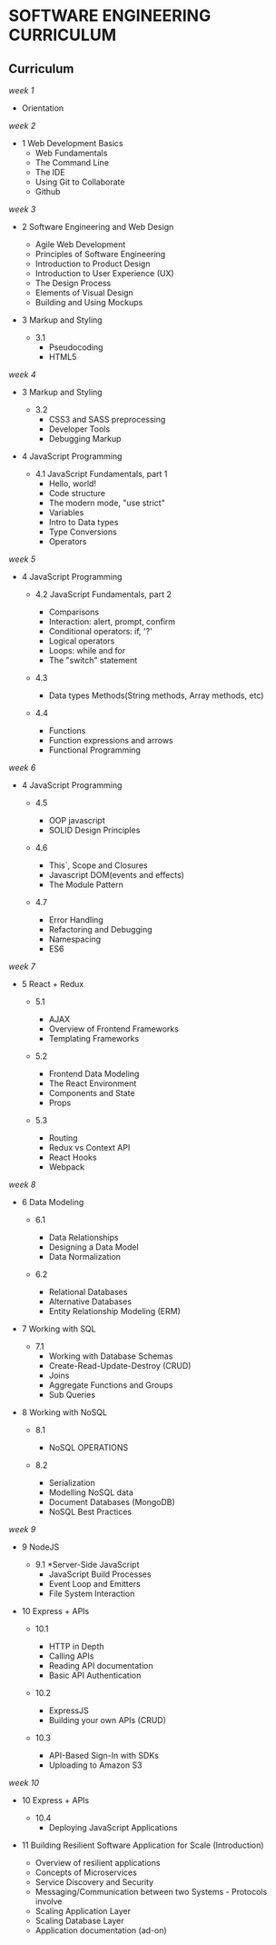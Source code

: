 # SOFTWARE ENGINEERING CURRICULUM

## Curriculum

<em>week 1</em>
* Orientation

<em>week 2</em>
* 1 Web Development Basics
  * Web Fundamentals 
  * The Command Line
  * The IDE
  * Using Git to Collaborate
  * Github

<em>week 3</em>
* 2 Software Engineering  and Web Design 
  * Agile Web Development 
  * Principles of Software Engineering
  * Introduction to Product Design 
  * Introduction to User Experience (UX) 
  * The Design Process
  * Elements of Visual Design 
  * Building and Using Mockups 
  
* 3 Markup and Styling
  * 3.1
    * Pseudocoding 
    * HTML5 

<em>week 4</em>
* 3 Markup and Styling
  * 3.2
    * CSS3 and SASS preprocessing
    * Developer Tools 
    * Debugging Markup 

* 4 JavaScript Programming 
  * 4.1 JavaScript Fundamentals, part 1
    * Hello, world!
    * Code structure
    * The modern mode, "use strict"
    * Variables
    * Intro to Data types
    * Type Conversions
    * Operators

<em>week 5</em>
* 4 JavaScript Programming
  * 4.2 JavaScript Fundamentals, part 2
    * Comparisons
    * Interaction: alert, prompt, confirm
    * Conditional operators: if, '?'
    * Logical operators
    * Loops: while and for 
    * The "switch" statement

  * 4.3 
    * Data types Methods(String methods, Array methods, etc)

  * 4.4
    * Functions
    * Function expressions and arrows
    * Functional Programming 

<em>week 6</em>
* 4 JavaScript Programming
  * 4.5
    * OOP javascript
    * SOLID Design Principles

  * 4.6
    * This`, Scope and Closures
    * Javascript DOM(events and effects)
    * The Module Pattern 

  * 4.7
    * Error Handling 
    * Refactoring and Debugging 
    * Namespacing
    * ES6

<em>week 7</em>
* 5 React + Redux 
  * 5.1
    * AJAX 
    * Overview of Frontend Frameworks 
    * Templating Frameworks 

  * 5.2
    * Frontend Data Modeling 
    * The React Environment
    * Components and State
    * Props 

  * 5.3
    * Routing 
    * Redux vs Context API
    * React Hooks
    * Webpack 

<em>week 8</em>
* 6 Data Modeling
  * 6.1
    * Data Relationships 
    * Designing a Data Model
    * Data Normalization 

  * 6.2
    * Relational Databases
    * Alternative Databases 
    * Entity Relationship Modeling (ERM)

* 7 Working with SQL
  * 7.1
    * Working with Database Schemas 
    * Create-Read-Update-Destroy (CRUD) 
    * Joins 
    * Aggregate Functions and Groups 
    * Sub Queries 

* 8 Working with NoSQL
  * 8.1
    * NoSQL OPERATIONS 

  * 8.2
    * Serialization 
    * Modelling NoSQL data 
    * Document Databases (MongoDB) 
    * NoSQL Best Practices 

<em>week 9</em>
* 9 NodeJS
  * 9.1
    *Server-Side JavaScript
    * JavaScript Build Processes 
    * Event Loop and Emitters
    * File System Interaction

* 10 Express + APIs
  * 10.1
    * HTTP in Depth 
    * Calling APIs 
    * Reading API documentation 
    * Basic API Authentication 

  * 10.2
    * ExpressJS 
    * Building your own APIs (CRUD)

  * 10.3
    * API-Based Sign-In with SDKs 
    * Uploading to Amazon S3 


<em>week 10</em>
* 10 Express + APIs
  * 10.4
    * Deploying JavaScript Applications 



* 11 Building Resilient Software Application for Scale (Introduction)
  * Overview of resilient applications
  * Concepts of Microservices
  * Service Discovery and Security
  * Messaging/Communication between two Systems - Protocols involve
  * Scaling Application Layer
  * Scaling Database Layer
  * Application documentation (ad-on)
